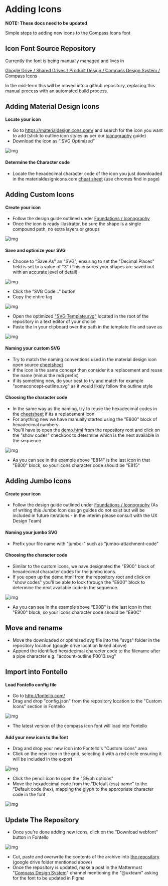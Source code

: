 # Adding Icons

**NOTE: These docs need to be updated**

Simple steps to adding new icons to the Compass Icons font

## Icon Font Source Repository

Currently the font is being manually managed and lives in

[Google Drive / Shared Drives / Product Design / Compass Design System / Compass Icons](https://drive.google.com/open?id=1PbbhRVmXOI5BzC305qa42OjMtaVlLEYM&authuser=michael.gamble%40mattermost.com&usp=drive_fs)

In the mid-term this will be moved into a github repository, replacing this manual process with an automated build process.

## Adding Material Design Icons

#### Locate your icon

-   Go to https://materialdesignicons.com/ and search for the icon you want to add (stick to outline icon styles as per our [iconography](https://zeroheight.com/29be2c109/p/19c648-iconography) guide)
-   Download the icon as ".SVG Optimized"

![img](https://zeroheight.com/uploads/Lt4jIpNUur-Ru3LDReBQhw.png)

#### **Determine the Character code**

-   Locate the hexadecimal character code of the icon you just downloaded in the materialdesignicons.com [cheat sheet](https://cdn.materialdesignicons.com/5.3.45/) (use chromes find in page)

## Adding Custom Icons

#### **Create your icon**

-   Follow the design guide outlined under [Foundations / Iconography](https://zeroheight.com/29be2c109/p/19c648-iconography)
-   Once the icon is ready illustrator, be sure the shape is a single compound path, no extra layers or groups

![img](https://zeroheight.com/uploads/s2mNAoqq3dRjfDSH4pdpXQ.png)

#### Save and optimize your SVG

-   Choose to "Save As" an "SVG", ensuring to set the "Decimal Places" field is set to a value of "3" (This ensures your shapes are saved out with an accurate level of detail)

![img](https://zeroheight.com/uploads/ItnKCaKYUIaZI6yivtfBPQ.png)

-   Click the "SVG Code..." button
-   Copy the entire <path> tag

![img](https://lh3.googleusercontent.com/u7r8Pg2mTEVF-RpRMRT-1ujof1I38imiwDiw4gmXZHFqmw6IwwgOYFRalqVnB-qqBYTK1aMbo-BDJkyQ7utPVBc9k8Jh_uCD2vsH84ux6KqBsKaMpWeUIRMAHh3LwQASXZ7rX36i)

-   Open the optimized ["SVG Template.svg"](https://drive.google.com/open?id=1mZ1J-jL7WpSCUqTf7Mkd7OmhY--iFARS&authuser=michael.gamble%40mattermost.com&usp=drive_fs) located in the root of the repository in a text editor of your choice
-   Paste the <path> in your clipboard over the path in the template file and save as

![img](https://lh4.googleusercontent.com/8ueiY8uHIo9M-dP31EwqD1otnMKEtP6fRQ27bJRz-eh2knOf8iOrqDKBgvXOz-EAgbX8ApwlJbd4l0DVYgKmH2Bo3enXBSJ6Awz_aYbqxwUy6wHRdi9x_7NfFME0qzdbAx5meEdN)

#### **Naming your custom SVG**

-   Try to match the naming conventions used in the material design icon open source [cheetsheet](https://cdn.materialdesignicons.com/5.3.45/)
-   if the icon is the same concept then consider it a replacement and reuse the name (minus the mdi prefix)
-   if its something new, do your best to try and match for example "someconcept-outline.svg" as it would likely follow the outline style

#### Choosing the character code

-   In the same way as the naming, try to reuse the hexadecimal codes in the [cheetsheet](https://cdn.materialdesignicons.com/5.3.45/) if its a replacement icon
-   For anything new we have manually started using the "E800" block of hexadecimal numbers
-   You'll have to open the [demo.html](https://drive.google.com/open?id=1fEKMDa3hdaAunc7g8-inVKxH50PGYymO&authuser=michael.gamble%40mattermost.com&usp=drive_fs) from the repository root and click on the "show codes" checkbox to determine which is the next available in the sequence

![img](https://zeroheight.com/uploads/GARvZikyhx4OzBDKhsqtrw.png)

-   As you can see in the example above "E814" is the last icon in that "E800" block, so your icons character code should be "E815"

## **Adding Jumbo Icons**

#### **Create your icon**

-   Follow the design guide outlined under [Foundations / Iconography](https://zeroheight.com/29be2c109/p/19c648-iconography) (As of writing this Jumbo Icon design guides do not exist but will be included in future iterations - in the interim please consult with the UX Design Team)

#### **Naming your jumbo SVG**

-   Prefix your file name with "jumbo-" such as "jumbo-attachment-code"

#### **Choosing the character code**

-   Similar to the custom icons, we have designated the "E900" block of hexadecimal character codes for the jumbo icons.
-   If you open up the demo.html from the repository root and click on "show codes" you'll be able to look through the "E900" block to determine the next available code in the sequence.

![img](https://zeroheight.com/uploads/75p43oewkYy99-9-aA6KAw.png)

-   As you can see in the example above "E90B" is the last icon in that "E900" block, so your icons character code should be "E90C"

## **Move and rename**

-   Move the downloaded or optimized svg file into the "svgs" folder in the repository location (google drive location linked above)
-   Append the identified hexadecimal character code to the filename after a pipe character e.g. "account-outline|F0013.svg"

## Import into Fontello

#### **Load Fontello config file**

-   Go to http://fontello.com/
-   Drag and drop "config.json" from the repository location to the "Custom Icons" section in Fontello

![img](https://zeroheight.com/uploads/LlBXGzpDKUk436WAfY9osw.png)

-   The latest version of the compass icon font will load into Fontello

#### **Add your new icon to the font**

-   Drag and drop your new icon into Fontello's "Custom Icons" area
-   Click on the new icon in the grid, selecting it with a red circle ensuring it will be included in the export

![img](https://zeroheight.com/uploads/WIOwW5rhyEcJhAavH-AYfg.png)

-   Click the pencil icon to open the "Glyph options"
-   Move the hexadecimal code from the "Default (css) name" to the "Default code (hex), mapping the glyph to the appropriate character code in the font

![img](https://zeroheight.com/uploads/KYy0kP1IboazlvNgTPHmgg.png)

## Update The Repository

-   Once you're done adding new icons, click on the "Download webfont" button in Fontello

![img](https://zeroheight.com/uploads/ghjfoUdkE7_oSVaq77bKoQ.png)

-   Cut, paste and overwrite the contents of the archive into [the repository](https://zeroheight.com/29be2c109/p/22cae9-adding-icons/t/163ebe) (google drive folder mentioned above)
-   Once the repository is updated, make a post in the Mattermost "[Compass Design System](https://community-daily.mattermost.com/core/channels/compass-design-system)" channel mentioning the "@uxteam" asking for the font to be updated in Figma
